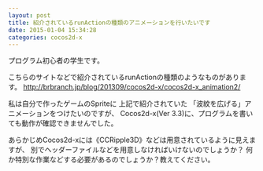 ```yaml
---
layout: post
title: 紹介されているrunActionの種類のアニメーションを行いたいです
date: 2015-01-04 15:34:28
categories: cocos2d-x
---
```

<!-- {% raw %} -->
<p>プログラム初心者の学生です。</p>

<p>こちらのサイトなどで紹介されているrunActionの種類のようなものがあります。
<a href="http://brbranch.jp/blog/201309/cocos2d-x/cocos2d-x_animation2/" rel="nofollow">http://brbranch.jp/blog/201309/cocos2d-x/cocos2d-x_animation2/</a></p>

<p>私は自分で作ったゲームのSpriteに 上記で紹介されていた
「波紋を広げる」アニメーションをつけたいのですが、
Cocos2d-x(Ver 3.3)に、プログラムを書いても動作が確認できませんでした。</p>

<p>あらかじめCocos2d-xには《CCRipple3D》などは用意されているように見えますが、
別でヘッダーファイルなどを用意しなければいけないのでしょうか？
何か特別な作業などする必要があるのでしょうか？教えてください。</p>
<!-- {% endraw %} -->
